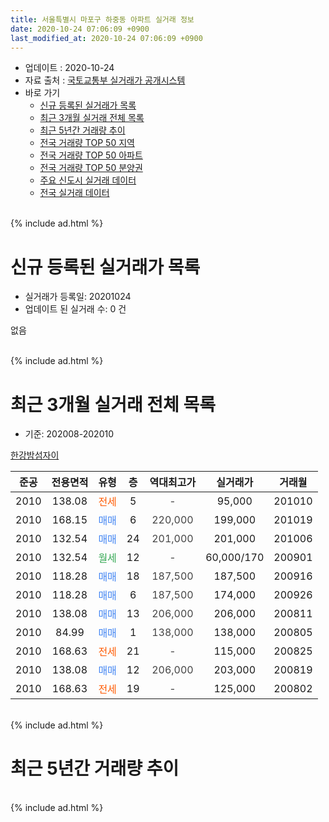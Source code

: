 ```yaml
---
title: 서울특별시 마포구 하중동 아파트 실거래 정보
date: 2020-10-24 07:06:09 +0900
last_modified_at: 2020-10-24 07:06:09 +0900
---
```


* 업데이트 : 2020-10-24
* 자료 출처 : [국토교통부 실거래가 공개시스템](http://rt.molit.go.kr)
* 바로 가기
    * [신규 등록된 실거래가 목록](#신규-등록된-실거래가-목록)
    * [최근 3개월 실거래 전체 목록](#최근-3개월-실거래-전체-목록)
    * [최근 5년간 거래량 추이](#최근-5년간-거래량-추이)
    * [전국 거래량 TOP 50 지역](https://inasie.github.io/apt-trade-info/최근-3개월-전국에서-가장-거래가-많이-발생한-지역)
    * [전국 거래량 TOP 50 아파트](https://inasie.github.io/apt-trade-info/최근-3개월-전국에서-가장-거래가-많이-발생한-아파트)
    * [전국 거래량 TOP 50 분양권](https://inasie.github.io/apt-trade-info/최근-3개월-전국에서-가장-거래가-많이-발생한-분양권)
    * [주요 신도시 실거래 데이터](https://inasie.github.io/apt-trade-info/주요-신도시)
    * [전국 실거래 데이터](https://inasie.github.io/apt-trade-info/전국)
<br>
{% include ad.html %}
<br>

# 신규 등록된 실거래가 목록
* 실거래가 등록일: 20201024
* 업데이트 된 실거래 수: 0 건

없음

<br>
{% include ad.html %}
<br>

# 최근 3개월 실거래 전체 목록
* 기준: 202008-202010


[한강밤섬자이](https://search.naver.com/search.naver?query=%EC%84%9C%EC%9A%B8%ED%8A%B9%EB%B3%84%EC%8B%9C+%EB%A7%88%ED%8F%AC%EA%B5%AC+%ED%95%98%EC%A4%91%EB%8F%99+%ED%95%9C%EA%B0%95%EB%B0%A4%EC%84%AC%EC%9E%90%EC%9D%B4)

|준공|전용면적|유형|층|역대최고가|실거래가|거래월|
|:---:|:---:|:---:|:---:|:---:|:---:|:---:|
|2010|138.08|<span style="color:#ff5a00">전세</span>|5|<span style="color:#444444">-</span>|95,000|201010|
|2010|168.15|<span style="color:#4285f3">매매</span>|6|<span style="color:#444444">220,000</span>|199,000|201019|
|2010|132.54|<span style="color:#4285f3">매매</span>|24|<span style="color:#444444">201,000</span>|201,000|201006|
|2010|132.54|<span style="color:#34a853">월세</span>|12|<span style="color:#444444">-</span>|60,000/170|200901|
|2010|118.28|<span style="color:#4285f3">매매</span>|18|<span style="color:#444444">187,500</span>|187,500|200916|
|2010|118.28|<span style="color:#4285f3">매매</span>|6|<span style="color:#444444">187,500</span>|174,000|200926|
|2010|138.08|<span style="color:#4285f3">매매</span>|13|<span style="color:#444444">206,000</span>|206,000|200811|
|2010|84.99|<span style="color:#4285f3">매매</span>|1|<span style="color:#444444">138,000</span>|138,000|200805|
|2010|168.63|<span style="color:#ff5a00">전세</span>|21|<span style="color:#444444">-</span>|115,000|200825|
|2010|138.08|<span style="color:#4285f3">매매</span>|12|<span style="color:#444444">206,000</span>|203,000|200819|
|2010|168.63|<span style="color:#ff5a00">전세</span>|19|<span style="color:#444444">-</span>|125,000|200802|


<br>
{% include ad.html %}
<br>

# 최근 5년간 거래량 추이


<div style="width:100%;">
    <canvas id="deal_progress" height="200"></canvas>
</div>

<script>
new Chart(document.getElementById("deal_progress"), {
    type: 'line',
    data: {
        labels: ['201510','201511','201512','201601','201602','201603','201604','201605','201606','201607','201608','201609','201610','201611','201612','201701','201702','201703','201704','201705','201706','201707','201708','201709','201710','201711','201712','201801','201802','201803','201804','201805','201806','201807','201808','201809','201810','201811','201812','201901','201902','201903','201904','201905','201906','201907','201908','201909','201910','201911','201912','202001','202002','202003','202004','202005','202006','202007','202008','202009','202010'],
        datasets: [{
            label: '매매',
            pointRadius: 1,
            data: [3, 4, 2, 1, 1, 1, 5, 3, 0, 2, 3, 7, 9, 2, 0, 2, 0, 3, 2, 4, 4, 3, 3, 2, 1, 5, 3, 12, 7, 8, 2, 2, 2, 2, 16, 8, 2, 0, 0, 0, 0, 1, 0, 1, 3, 2, 4, 3, 5, 1, 2, 1, 0, 0, 0, 2, 1, 4, 3, 2, 2],
            borderColor: "rgba(255, 201, 14, 1)",
            backgroundColor: "rgba(255, 201, 14, 0.5)",
            fill: false,
            lineTension: 0
        },{
            label: '전월세',
            pointRadius: 1,
            data: [4, 5, 3, 3, 3, 8, 5, 5, 4, 3, 7, 3, 6, 4, 4, 5, 2, 5, 5, 5, 0, 4, 1, 5, 7, 0, 1, 6, 5, 5, 1, 3, 1, 5, 5, 4, 1, 5, 3, 4, 3, 2, 4, 4, 4, 4, 5, 4, 6, 4, 6, 4, 3, 0, 3, 5, 2, 2, 2, 1, 1],
            borderColor: "rgba(0, 141, 185, 1)",
            backgroundColor: "rgba(0, 141, 185, 0.5)",
            fill: false,
            lineTension: 0
        }
        ]
    },
    options: {
        responsive: true,
        title: {
            display: false
        },
        tooltips: {
            mode: 'index',
            intersect: false
        },
        hover: {
            mode: 'nearest',
            intersect: true
        },
        scales: {
            xAxes: [{
                display: true,
                scaleLabel: {
                    display: true,
                    labelString: '년/월'
                }
            }],
            yAxes: [{
                display: true,
                ticks: {
                    suggestedMin: 0,
                },
                scaleLabel: {
                    display: true,
                    labelString: '실거래 수'
                }
            }]
        }
    }
});

</script>


<br>
{% include ad.html %}
<br>

